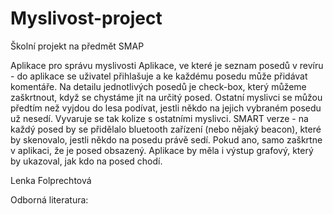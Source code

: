 # Myslivost-project

Školní projekt na předmět SMAP

Aplikace pro správu myslivosti
Aplikace, ve které je seznam posedů v revíru - do aplikace se uživatel přihlašuje a ke každému posedu může přidávat komentáře. Na detailu jednotlivých posedů je check-box, který můžeme zaškrtnout, když se chystáme jít na určitý posed. Ostatní myslivci se můžou předtím než vyjdou do lesa podívat, jestli někdo na jejich vybraném posedu už nesedí. Vyvaruje se tak kolize s ostatními myslivci.
SMART verze - na každý posed by se přidělalo bluetooth zařízení (nebo nějaký beacon), které by skenovalo, jestli někdo na posedu právě sedí. Pokud ano, samo zaškrtne v aplikaci, že je posed obsazený. Aplikace by měla i výstup grafový, který by ukazoval, jak kdo na posed chodí.

Lenka Folprechtová

Odborná literatura:
